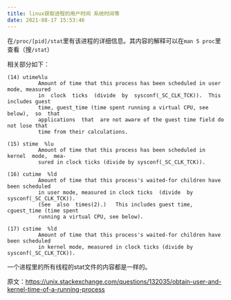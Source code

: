 ```yaml
---
title: linux获取进程的用户时间 系统时间等
date: 2021-08-17 15:53:46
---
```


在```/proc/[pid]/stat```里有该进程的详细信息。其内容的解释可以在```man 5 proc```里查看（搜```/stat```）

相关部分如下：

```
(14) utime%lu
          Amount of time that this process has been scheduled in user mode, measured
          in  clock  ticks  (divide  by  sysconf(_SC_CLK_TCK)).  This includes guest
          time, guest_time (time spent running a virtual CPU, see  below),  so  that
          applications  that  are not aware of the guest time field do not lose that
          time from their calculations.

(15) stime  %lu
          Amount of time that this process has been scheduled in kernel  mode,  mea‐
          sured in clock ticks (divide by sysconf(_SC_CLK_TCK)).

(16) cutime  %ld
          Amount of time that this process's waited-for children have been scheduled
          in user mode, measured in clock ticks  (divide  by  sysconf(_SC_CLK_TCK)).
          (See  also  times(2).)   This includes guest time, cguest_time (time spent
          running a virtual CPU, see below).

(17) cstime  %ld
          Amount of time that this process's waited-for children have been scheduled
          in kernel mode, measured in clock ticks (divide by sysconf(_SC_CLK_TCK)).
```

一个进程里的所有线程的stat文件的内容都是一样的。

原文：<https://unix.stackexchange.com/questions/132035/obtain-user-and-kernel-time-of-a-running-process>
